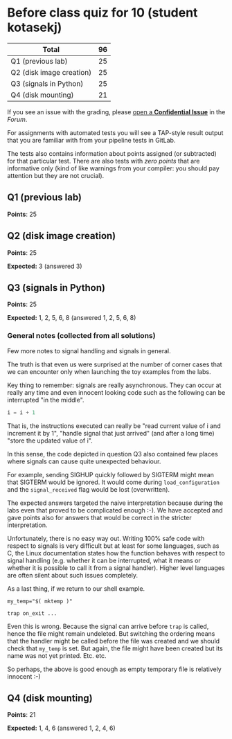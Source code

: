 # Before class quiz for 10 (student kotasekj)

| Total                                            |    96 |
|--------------------------------------------------|------:|
| Q1 (previous lab)                                |    25 |
| Q2 (disk image creation)                         |    25 |
| Q3 (signals in Python)                           |    25 |
| Q4 (disk mounting)                               |    21 |

If you see an issue with the grading, please
[open a **Confidential Issue**](https://gitlab.mff.cuni.cz/teaching/nswi177/2022/common/forum/-/issues/new?issue[confidential]=true&issue[title]=Grading+Before+class+quiz+for+10)
in the _Forum_.


For assignments with automated tests you will see a TAP-style result output
that you are familiar with from your pipeline tests in GitLab.

The tests also contains information about points assigned (or subtracted)
for that particular test. There are also tests with _zero points_ that
are informative only (kind of like warnings from your compiler: you
should pay attention but they are not crucial).

## Q1 (previous lab)

**Points**: 25


## Q2 (disk image creation)

**Points**: 25

**Expected:** 3 (answered 3)


## Q3 (signals in Python)

**Points**: 25

**Expected:** 1, 2, 5, 6, 8 (answered 1, 2, 5, 6, 8)


### General notes (collected from all solutions)

Few more notes to signal handling and signals in general.

The truth is that even us were surprised at the number of corner cases
that we can encounter only when launching the toy examples from the labs.

Key thing to remember: signals are really asynchronous. They can
occur at really any time and even innocent looking code such as
the following can be interrupted "in the middle".

```python
i = i + 1
```

That is, the instructions executed can really be "read current value of i
and increment it by 1", "handle signal that just arrived" (and after a long
time) "store the updated value of i".

In this sense, the code depicted in question Q3 also contained few places
where signals can cause quite unexpected behaviour.

For example, sending SIGHUP quickly followed by SIGTERM might mean that
SIGTERM would be ignored. It would come during `load_configuration` and
the `signal_received` flag would be lost (overwritten).

The expected answers targeted the naive interpretation because during the labs
even that proved to be complicated enough :-). We have accepted and gave
points also for answers that would be correct in the stricter interpretation.

Unfortunately, there is no easy way out. Writing 100% safe code with respect
to signals is very difficult but at least for some languages, such as C,
the Linux documentation states how the function behaves with respect to
signal handling (e.g. whether it can be interrupted, what it means or whether
it is possible to call it from a signal handler). Higher level languages
are often silent about such issues completely.

As a last thing, if we return to our shell example.

```shell
my_temp="$( mktemp )"

trap on_exit ...
```

Even this is wrong. Because the signal can arrive before `trap` is called,
hence the file might remain undeleted. But switching the ordering means
that the handler might be called before the file was created and we should
check that `my_temp` is set. But again, the file might have been created
but its name was not yet printed. Etc. etc.

So perhaps, the above is good enough as empty temporary file is relatively
innocent :-)


## Q4 (disk mounting)

**Points**: 21

**Expected:** 1, 4, 6 (answered 1, 2, 4, 6)


